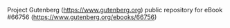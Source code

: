 Project Gutenberg (https://www.gutenberg.org) public repository for
eBook #66756 (https://www.gutenberg.org/ebooks/66756)

